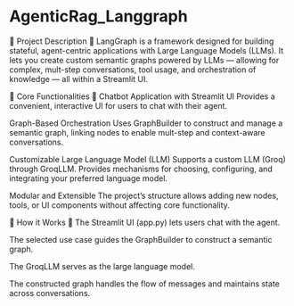 ﻿# AgenticRag_Langgraph

 🔹 Project Description 🔹
LangGraph is a framework designed for building stateful, agent-centric applications with Large Language Models (LLMs).
It lets you create custom semantic graphs powered by LLMs — allowing for complex, mult-step conversations, tool usage, and orchestration of knowledge — all within a Streamlit UI.

🔹 Core Functionalities 🔹
Chatbot Application with Streamlit UI
Provides a convenient, interactive UI for users to chat with their agent.

Graph-Based Orchestration
Uses GraphBuilder to construct and manage a semantic graph, linking nodes to enable mult-step and context-aware conversations.

Customizable Large Language Model (LLM)
Supports a custom LLM (Groq) through GroqLLM.
Provides mechanisms for choosing, configuring, and integrating your preferred language model.

Modular and Extensible
The project’s structure allows adding new nodes, tools, or UI components without affecting core functionality.

🔹 How it Works 🔹
The Streamlit UI (app.py) lets users chat with the agent.

The selected use case guides the GraphBuilder to construct a semantic graph.

The GroqLLM serves as the large language model.

The constructed graph handles the flow of messages and maintains state across conversations.
